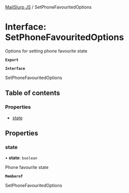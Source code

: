 [MailSlurp JS](../README.md) / SetPhoneFavouritedOptions

# Interface: SetPhoneFavouritedOptions

Options for setting phone favourite state

**`Export`**

**`Interface`**

SetPhoneFavouritedOptions

## Table of contents

### Properties

- [state](SetPhoneFavouritedOptions.md#state)

## Properties

### state

• **state**: `boolean`

Phone favourite state

**`Memberof`**

SetPhoneFavouritedOptions
